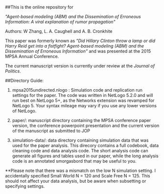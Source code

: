 ##This is the online repository for

*"Agent-based modeling (ABM) and the Dissemination of Erroneous Information: A viral explanation of rumor propagation"*

Authors: W Zhang, L. A. Caughell and A. B. Cronkhite

This paper was formerly known as *"Did Hillary Clinton throw a lamp or did Harry Reid get into a fistfight? Agent-based modeling (ABM) and the Dissemination of Erroneous Information"* and was presented at the 2015 MPSA Annual Conference.

The current manuscript version is currently under review at the *Journal of Politics*.

##Directory Guide:
1. mpsa2015undirected.nlogo : Simulation code and replication run settings for the paper. The code was written in NetLogo 5.2.0 and will run best on NetLogo 5+, as the Networks extension was revamped for NetLogo 5. Your syntax mileage may vary if you use any lower versions of NetLogo.

2. paper/: manuscript directory containing the MPSA conference paper version, the conference powerpoint presentation and the current version of the manuscript as submitted to JOP

3. simulation-data/: data directory containing simulation data that was used for the paper analysis. This direcory contains a full codebook, data cleaning code and data analysis code. The short analysis code can generate all figures and tables used in our paper, while the long analysis code is an annotated smorgasbord that may be useful to you. 
 
**Please note that there was a mismatch on the low N simulation setting. I accidentally specified Small World N = 120 and Scale Free N = 125. This should not affect your data analysis, but be aware when subsetting or specifying settings.
